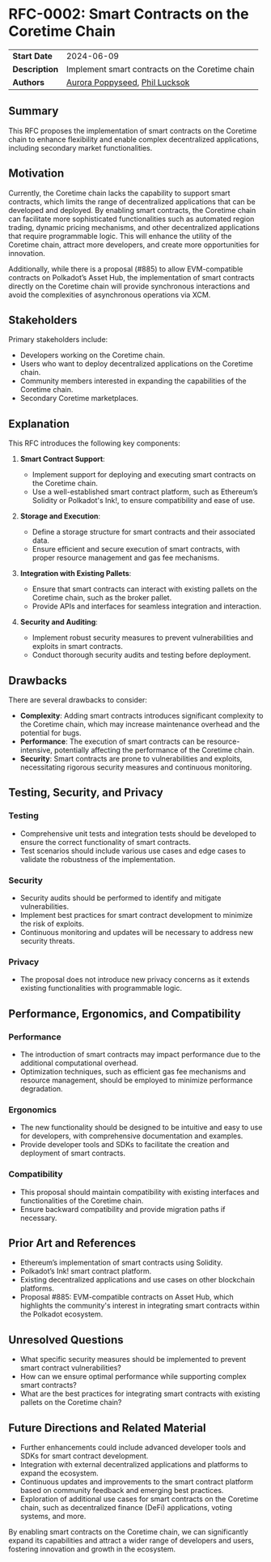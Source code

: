 # RFC-0002: Smart Contracts on the Coretime Chain

|                 |                                                                                             |
| --------------- | ------------------------------------------------------------------------------------------- |
| **Start Date**  | 2024-06-09                                                                                  |
| **Description** | Implement smart contracts on the Coretime chain                                             |
| **Authors**     | [Aurora Poppyseed](https://github.com/poppyseedDev/), [Phil Lucksok](https://github.com/phillux)  |

## Summary

This RFC proposes the implementation of smart contracts on the Coretime chain to enhance flexibility and enable complex decentralized applications, including secondary market functionalities.

## Motivation

Currently, the Coretime chain lacks the capability to support smart contracts, which limits the range of decentralized applications that can be developed and deployed. By enabling smart contracts, the Coretime chain can facilitate more sophisticated functionalities such as automated region trading, dynamic pricing mechanisms, and other decentralized applications that require programmable logic. This will enhance the utility of the Coretime chain, attract more developers, and create more opportunities for innovation.

Additionally, while there is a proposal (#885) to allow EVM-compatible contracts on Polkadot’s Asset Hub, the implementation of smart contracts directly on the Coretime chain will provide synchronous interactions and avoid the complexities of asynchronous operations via XCM. 

## Stakeholders

Primary stakeholders include:
- Developers working on the Coretime chain.
- Users who want to deploy decentralized applications on the Coretime chain.
- Community members interested in expanding the capabilities of the Coretime chain.
- Secondary Coretime marketplaces.

## Explanation

This RFC introduces the following key components:

1. **Smart Contract Support**:
    - Implement support for deploying and executing smart contracts on the Coretime chain.
    - Use a well-established smart contract platform, such as Ethereum’s Solidity or Polkadot's Ink!, to ensure compatibility and ease of use.

2. **Storage and Execution**:
    - Define a storage structure for smart contracts and their associated data.
    - Ensure efficient and secure execution of smart contracts, with proper resource management and gas fee mechanisms.

3. **Integration with Existing Pallets**:
    - Ensure that smart contracts can interact with existing pallets on the Coretime chain, such as the broker pallet.
    - Provide APIs and interfaces for seamless integration and interaction.

4. **Security and Auditing**:
    - Implement robust security measures to prevent vulnerabilities and exploits in smart contracts.
    - Conduct thorough security audits and testing before deployment.

## Drawbacks

There are several drawbacks to consider:
- **Complexity**: Adding smart contracts introduces significant complexity to the Coretime chain, which may increase maintenance overhead and the potential for bugs.
- **Performance**: The execution of smart contracts can be resource-intensive, potentially affecting the performance of the Coretime chain.
- **Security**: Smart contracts are prone to vulnerabilities and exploits, necessitating rigorous security measures and continuous monitoring.

## Testing, Security, and Privacy

### Testing
- Comprehensive unit tests and integration tests should be developed to ensure the correct functionality of smart contracts.
- Test scenarios should include various use cases and edge cases to validate the robustness of the implementation.

### Security
- Security audits should be performed to identify and mitigate vulnerabilities.
- Implement best practices for smart contract development to minimize the risk of exploits.
- Continuous monitoring and updates will be necessary to address new security threats.

### Privacy
- The proposal does not introduce new privacy concerns as it extends existing functionalities with programmable logic.

## Performance, Ergonomics, and Compatibility

### Performance
- The introduction of smart contracts may impact performance due to the additional computational overhead.
- Optimization techniques, such as efficient gas fee mechanisms and resource management, should be employed to minimize performance degradation.

### Ergonomics
- The new functionality should be designed to be intuitive and easy to use for developers, with comprehensive documentation and examples.
- Provide developer tools and SDKs to facilitate the creation and deployment of smart contracts.

### Compatibility
- This proposal should maintain compatibility with existing interfaces and functionalities of the Coretime chain.
- Ensure backward compatibility and provide migration paths if necessary.

## Prior Art and References

- Ethereum’s implementation of smart contracts using Solidity.
- Polkadot’s Ink! smart contract platform.
- Existing decentralized applications and use cases on other blockchain platforms.
- Proposal #885: EVM-compatible contracts on Asset Hub, which highlights the community's interest in integrating smart contracts within the Polkadot ecosystem.

## Unresolved Questions

- What specific security measures should be implemented to prevent smart contract vulnerabilities?
- How can we ensure optimal performance while supporting complex smart contracts?
- What are the best practices for integrating smart contracts with existing pallets on the Coretime chain?

## Future Directions and Related Material

- Further enhancements could include advanced developer tools and SDKs for smart contract development.
- Integration with external decentralized applications and platforms to expand the ecosystem.
- Continuous updates and improvements to the smart contract platform based on community feedback and emerging best practices.
- Exploration of additional use cases for smart contracts on the Coretime chain, such as decentralized finance (DeFi) applications, voting systems, and more.

By enabling smart contracts on the Coretime chain, we can significantly expand its capabilities and attract a wider range of developers and users, fostering innovation and growth in the ecosystem.
